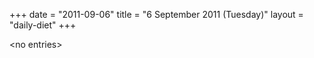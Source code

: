 +++
date = "2011-09-06"
title = "6 September 2011 (Tuesday)"
layout = "daily-diet"
+++

\<no entries\>